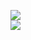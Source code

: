 [![](https://img.shields.io/badge/Made%20With-Github%20Spray-lightgrey.svg?style=for-the-badge&logo=github)](https://github.com/Annihil/github-spray#24670)  
[![](https://i.imgur.com/2DrTn0Z.gif)](https://github.com/Annihil/github-spray)